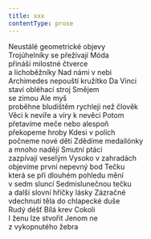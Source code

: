 ```yaml
---
title: xxx
contentType: prose
---
```


<section>

Neustálé geometrické objevy  
Trojúhelníky se přežívají Móda  
přináší milostné čtverce  
a lichoběžníky Nad námi v nebi  
Archimedes nepouští kružítko Da Vinci  
staví obléhací stroj Smějem  
se zimou Ale myš  
proběhne bludištěm rychleji než člověk  
Věci k nevíře a víry k nevěci Potom  
přetavíme meče nebo alespoň  
překopeme hroby Kdesi v polích  
počneme nové děti Zdědíme medailónky  
a mnoho nadějí Smutní ptáci  
zazpívají veselým Vysoko v zahradách  
objevíme první nepevný bod Tečku  
která se při dlouhém pohledu mění  
v sedm sluncí Sedmislunečnou tečku  
a další slovní hříčky lásky Zázračné  
vdechnutí těla do chlapecké duše  
Rudý déšť Bílá krev Cokoli  
I ženu lze stvořit Jenom ne  
z vykopnutého žebra

</section>
